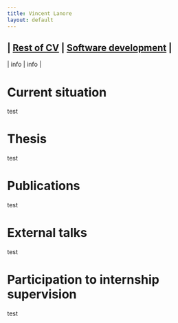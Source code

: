 ```yaml
---
title: Vincent Lanore
layout: default
---
```


| [Rest of CV](cv.html) | [Software development](soft.html) |
-------------------------------------------------------------
| info                  | info                              |

# Current situation

test

# Thesis

test

# Publications

test

# External talks

test

# Participation to internship supervision

test
